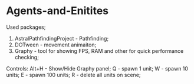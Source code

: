 # Agents-and-Enitites

Used packages;
1) AstralPathfindingProject - Pathfinding;
2) DOTween - movement animaiton;
3) Graphy - tool for showing FPS, RAM and other for quick performance checking;

Controls:
Alt+H - Show/Hide Graphy panel;
Q - spawn 1 unit;
W - spawn 10 units;
E - spawn 100 units;
R - delete all units on scene;

